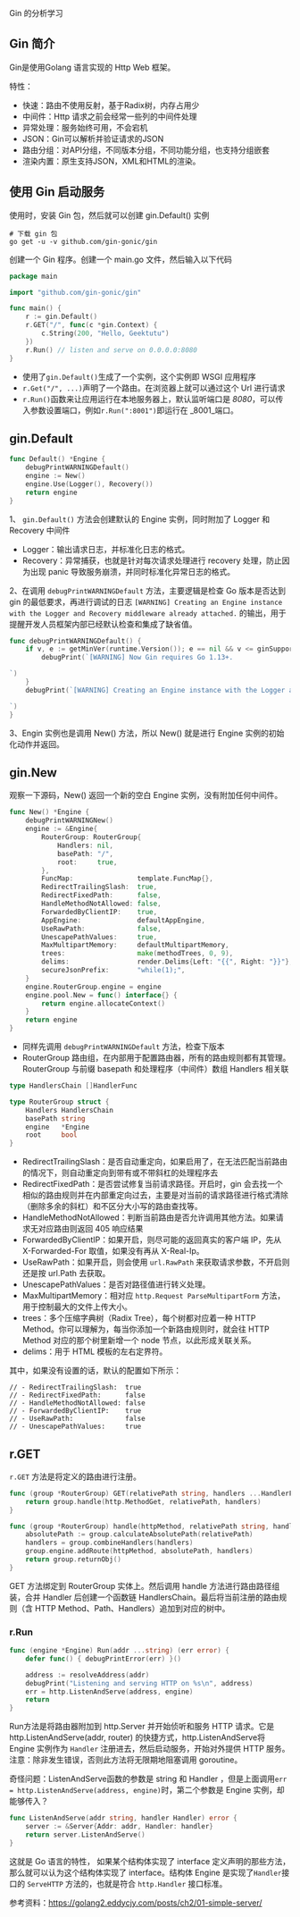  Gin 的分析学习

## Gin 简介

Gin是使用Golang 语言实现的 Http Web 框架。

特性：

- 快速：路由不使用反射，基于Radix树，内存占用少
- 中间件：Http 请求之前会经常一些列的中间件处理
- 异常处理：服务始终可用，不会宕机
- JSON：Gin可以解析并验证请求的JSON
- 路由分组：对API分组，不同版本分组，不同功能分组，也支持分组嵌套
- 渲染内置：原生支持JSON，XML和HTML的渲染。

## 使用 Gin 启动服务

使用时，安装 Gin 包，然后就可以创建 gin.Default() 实例

```shell
# 下载 gin 包
go get -u -v github.com/gin-gonic/gin  
```

创建一个 Gin 程序。创建一个 main.go 文件，然后输入以下代码

```go
package main

import "github.com/gin-gonic/gin"

func main() {
	r := gin.Default()
	r.GET("/", func(c *gin.Context) {
		c.String(200, "Hello, Geektutu")
	})
	r.Run() // listen and serve on 0.0.0.0:8080
}
```

- 使用了`gin.Default()`生成了一个实例，这个实例即 WSGI 应用程序
- `r.Get("/", ...)`声明了一个路由。在浏览器上就可以通过这个 Url 进行请求
- `r.Run()`函数来让应用运行在本地服务器上，默认监听端口是 _8080_，可以传入参数设置端口，例如`r.Run(":8001")`即运行在 _8001_端口。

## gin.Default

```go
func Default() *Engine {
	debugPrintWARNINGDefault()
	engine := New()
	engine.Use(Logger(), Recovery())
	return engine
}
```

1、 `gin.Default()` 方法会创建默认的 Engine 实例，同时附加了 Logger 和 Recovery 中间件

- Logger：输出请求日志，并标准化日志的格式。
- Recovery：异常捕获，也就是针对每次请求处理进行 recovery 处理，防止因为出现 panic 导致服务崩溃，并同时标准化异常日志的格式。

2、在调用 `debugPrintWARNINGDefault` 方法，主要逻辑是检查 Go 版本是否达到 gin 的最低要求，再进行调试的日志 `[WARNING] Creating an Engine instance with the Logger and Recovery middleware already attached.` 的输出，用于提醒开发人员框架内部已经默认检查和集成了缺省值。

```go
func debugPrintWARNINGDefault() {
	if v, e := getMinVer(runtime.Version()); e == nil && v <= ginSupportMinGoVer {
		debugPrint(`[WARNING] Now Gin requires Go 1.13+.

`)
	}
	debugPrint(`[WARNING] Creating an Engine instance with the Logger and Recovery middleware already attached.

`)
}
```

3、Engin 实例也是调用  New() 方法，所以 New() 就是进行 Engine 实例的初始化动作并返回。

## gin.New

观察一下源码，New() 返回一个新的空白 Engine 实例，没有附加任何中间件。

```go
func New() *Engine {
	debugPrintWARNINGNew()
	engine := &Engine{
		RouterGroup: RouterGroup{
			Handlers: nil,
			basePath: "/",
			root:     true,
		},
		FuncMap:                template.FuncMap{},
		RedirectTrailingSlash:  true,
		RedirectFixedPath:      false,
		HandleMethodNotAllowed: false,
		ForwardedByClientIP:    true,
		AppEngine:              defaultAppEngine,
		UseRawPath:             false,
		UnescapePathValues:     true,
		MaxMultipartMemory:     defaultMultipartMemory,
		trees:                  make(methodTrees, 0, 9),
		delims:                 render.Delims{Left: "{{", Right: "}}"},
		secureJsonPrefix:       "while(1);",
	}
	engine.RouterGroup.engine = engine
	engine.pool.New = func() interface{} {
		return engine.allocateContext()
	}
	return engine
}
```

- 同样先调用 `debugPrintWARNINGDefault` 方法，检查下版本
- RouterGroup 路由组，在内部用于配置路由器，所有的路由规则都有其管理。RouterGroup 与前缀 basepath 和处理程序（中间件）数组 Handlers 相关联

```go
type HandlersChain []HandlerFunc

type RouterGroup struct {
	Handlers HandlersChain
	basePath string
	engine   *Engine
	root     bool
}
```

- RedirectTrailingSlash：是否自动重定向，如果启用了，在无法匹配当前路由的情况下，则自动重定向到带有或不带斜杠的处理程序去
- RedirectFixedPath：是否尝试修复当前请求路径。开启时，gin 会去找一个相似的路由规则并在内部重定向过去，主要是对当前的请求路径进行格式清除（删除多余的斜杠）和不区分大小写的路由查找等。
- HandleMethodNotAllowed：判断当前路由是否允许调用其他方法。如果请求无对应路由则返回 405 响应结果
- ForwardedByClientIP：如果开启，则尽可能的返回真实的客户端 IP，先从 X-Forwarded-For 取值，如果没有再从 X-Real-Ip。
- UseRawPath：如果开启，则会使用 `url.RawPath` 来获取请求参数，不开启则还是按 url.Path 去获取。
- UnescapePathValues：是否对路径值进行转义处理。
- MaxMultipartMemory：相对应 `http.Request ParseMultipartForm` 方法，用于控制最大的文件上传大小。
- trees：多个压缩字典树（Radix Tree），每个树都对应着一种 HTTP Method。你可以理解为，每当你添加一个新路由规则时，就会往 HTTP Method 对应的那个树里新增一个 node 节点，以此形成关联关系。
- delims：用于 HTML 模板的左右定界符。

其中，如果没有设置的话，默认的配置如下所示：

```
// - RedirectTrailingSlash:  true
// - RedirectFixedPath:      false
// - HandleMethodNotAllowed: false
// - ForwardedByClientIP:    true
// - UseRawPath:             false
// - UnescapePathValues:     true
```

## r.GET

`r.GET` 方法是将定义的路由进行注册。

```go
func (group *RouterGroup) GET(relativePath string, handlers ...HandlerFunc) IRoutes {
	return group.handle(http.MethodGet, relativePath, handlers)
}

func (group *RouterGroup) handle(httpMethod, relativePath string, handlers HandlersChain) IRoutes {
	absolutePath := group.calculateAbsolutePath(relativePath)
	handlers = group.combineHandlers(handlers)
	group.engine.addRoute(httpMethod, absolutePath, handlers)
	return group.returnObj()
}
```

GET 方法绑定到 RouterGroup 实体上。然后调用 handle 方法进行路由路径组装，合并 Handler 后创建一个函数链 HandlersChain。最后将当前注册的路由规则（含 HTTP Method、Path、Handlers）追加到对应的树中。

### r.Run

```go
func (engine *Engine) Run(addr ...string) (err error) {
	defer func() { debugPrintError(err) }()

	address := resolveAddress(addr)
	debugPrint("Listening and serving HTTP on %s\n", address)
	err = http.ListenAndServe(address, engine)
	return
}
```

Run方法是将路由器附加到 http.Server 并开始侦听和服务 HTTP 请求。它是 http.ListenAndServe(addr, router) 的快捷方式，http.ListenAndServe将 Engine 实例作为 `Handler` 注册进去，然后启动服务，开始对外提供 HTTP 服务。
注意：除非发生错误，否则此方法将无限期地阻塞调用 goroutine。

奇怪问题：ListenAndServe函数的参数是 string 和 Handler ，但是上面调用`err = http.ListenAndServe(address, engine)`时，第二个参数是 Engine 实例，却能够传入？

```go
func ListenAndServe(addr string, handler Handler) error {
	server := &Server{Addr: addr, Handler: handler}
	return server.ListenAndServe()
}
```

这就是 Go 语言的特性， 如果某个结构体实现了 interface 定义声明的那些方法，那么就可以认为这个结构体实现了 interface。结构体 Engine 是实现了`Handler`接口的 `ServeHTTP` 方法的，也就是符合 `http.Handler` 接口标准。



参考资料：https://golang2.eddycjy.com/posts/ch2/01-simple-server/